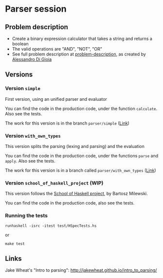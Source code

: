 # Parser session

## Problem description

  * Create a binary expression calculator that takes a string and returns a boolean
  * The valid operations are "AND", "NOT", "OR"
  * See full problem description at [problem-description](./problem-description.txt), as created by [Alessandro Di Gioia](https://github.com/Parajao)

## Versions

### Version `simple`

First version, using an unified parser and evaluator

You can find the code in the production code, under the function `calculate`. Also see the tests.

The work for this version is in the branch `parser/simple` ([Link](https://github.com/alvarogarcia7/haskell-simple-sessions/tree/parser/simple/parser))

### Version `with_own_types`

This version splits the parsing (lexing and parsing) and the evaluation

You can find the code in the production code, under the functions `parse` and `apply`. Also see the tests.

The work for this version is in a branch called `parser/with_own_types` ([Link](https://github.com/alvarogarcia7/haskell-simple-sessions/tree/parser/with_own_types/parser))

### Version `school_of_haskell_project` (WIP)

This version follows the [School of Haskell project][sohp], by Bartosz Milewski.

You can find the code in the production code, also see the tests.

### Running the tests

```
runhaskell -isrc -itest test/HSpecTests.hs
```

or 

```
make test
```

[sohp]: https://www.schoolofhaskell.com/school/starting-with-haskell/basics-of-haskell

## Links

Jake Wheat's "Intro to parsing": http://jakewheat.github.io/intro_to_parsing/

